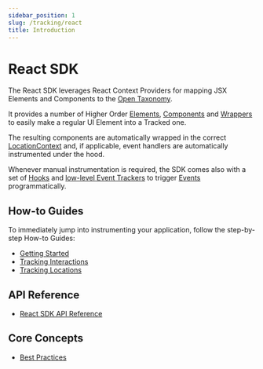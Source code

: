 ```yaml
---
sidebar_position: 1
slug: /tracking/react
title: Introduction
---
```

# React SDK

The React SDK leverages React Context Providers for mapping JSX Elements and Components to the [Open Taxonomy](/taxonomy).

It provides a number of Higher Order [Elements](/tracking/react/api-reference/trackedElements/overview.md), [Components](/tracking/react/api-reference/trackedContexts/overview.md) and [Wrappers](/tracking/react/api-reference/locationWrappers/overview.md) to easily make a regular UI Element into a Tracked one. 

The resulting components are automatically wrapped in the correct [LocationContext](/taxonomy/reference/location-contexts/overview.md) and, if applicable, event handlers are automatically instrumented under the hood.

Whenever manual instrumentation is required, the SDK comes also with a set of [Hooks](/tracking/react/api-reference/hooks/overview.md) and [low-level Event Trackers](/tracking/react/api-reference/eventTrackers/overview.md) to trigger [Events](/taxonomy/reference/events/overview.md) programmatically.

## How-to Guides
To immediately jump into instrumenting your application, follow the step-by-step How-to Guides:
- [Getting Started](/tracking/react/how-to-guides/getting-started.md)
- [Tracking Interactions](/tracking/react/how-to-guides/tracking-interactions.md)
- [Tracking Locations](/tracking/react/how-to-guides/tracking-locations.md)

## API Reference 
- [React SDK API Reference](/tracking/react/api-reference/overview.md)

## Core Concepts
- [Best Practices](/tracking/react/core-concepts/best-practices.md)
